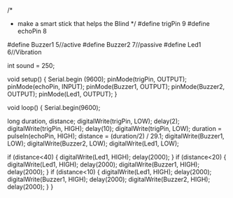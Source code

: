 
/*
 * make a smart stick that helps the Blind
 */
 #define trigPin 9
 #define echoPin 8

 #define Buzzer1 5//active
 #define Buzzer2 7//passive
 #define Led1 6//Vibration

 
int sound = 250;


void setup() {
 Serial.begin (9600);
 pinMode(trigPin, OUTPUT);
 pinMode(echoPin, INPUT);
 pinMode(Buzzer1, OUTPUT);
 pinMode(Buzzer2, OUTPUT);
 pinMode(Led1, OUTPUT);
}

void loop() {
  Serial.begin(9600);

  long duration, distance;
  digitalWrite(trigPin, LOW);
  delay(2);
  digitalWrite(trigPin, HIGH);
  delay(10);
  digitalWrite(trigPin, LOW);
  duration = pulseIn(echoPin, HIGH);
  distance = (duration/2) / 29.1;
  digitalWrite(Buzzer1, LOW);
  digitalWrite(Buzzer2, LOW);
  digitalWrite(Led1, LOW);
  
  if (distance<40) {
    digitalWrite(Led1, HIGH);
    delay(2000);
  }
  if (distance<20) {
    digitalWrite(Led1, HIGH);
    delay(2000);
    digitalWrite(Buzzer1, HIGH);
    delay(2000);
  }
  if (distance<10) {
    digitalWrite(Led1, HIGH);
    delay(2000);
    digitalWrite(Buzzer1, HIGH);
    delay(2000);
    digitalWrite(Buzzer2, HIGH);
    delay(2000);
  }
  }

   
